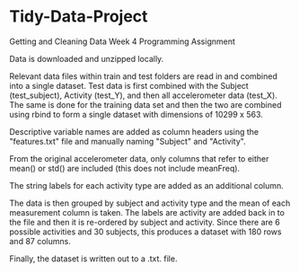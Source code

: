 # Tidy-Data-Project
Getting and Cleaning Data Week 4 Programming Assignment

Data is downloaded and unzipped locally.

Relevant data files within train and test folders are read in and combined
into a single dataset. Test data is first combined with the Subject (test_subject),
Activity (test_Y), and then all accelerometer data (test_X). The same is done for
the training data set and then the two are combined using rbind to form a single
dataset with dimensions of 10299 x 563.

Descriptive variable names are added as column headers using the "features.txt"
file and manually naming "Subject" and "Activity".

From the original accelerometer data, only columns that refer to either mean()
or std() are included (this does not include meanFreq).

The string labels for each activity type are added as an additional column.

The data is then grouped by subject and activity type and the mean of each
measurement column is taken. The labels are activity are added back in to the
file and then it is re-ordered by subject and activity. Since there are 6 possible 
activities and 30 subjects, this produces a dataset with 180 rows and 87 columns. 

Finally, the dataset is written out to a .txt. file.



